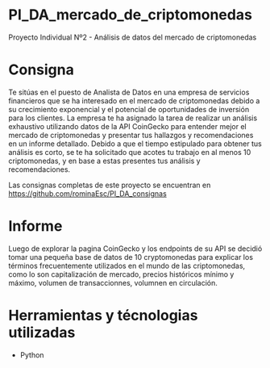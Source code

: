 # PI_DA_mercado_de_criptomonedas
Proyecto Individual Nº2 - Análisis de datos del mercado de criptomonedas

# Consigna
Te sitúas en el puesto de Analista de Datos en una empresa de servicios financieros que se ha interesado en el mercado de criptomonedas debido a su crecimiento exponencial y el potencial de oportunidades de inversión para los clientes. La empresa te ha asignado la tarea de realizar un análisis exhaustivo utilizando datos de la API CoinGecko para entender mejor el mercado de criptomonedas y presentar tus hallazgos y recomendaciones en un informe detallado. Debido a que el tiempo estipulado para obtener tus análisis es corto, se te ha solicitado que acotes tu trabajo en al menos 10 criptomonedas, y en base a estas presentes tus análisis y recomendaciones.

Las consignas completas de este proyecto se encuentran en https://github.com/rominaEsc/PI_DA_consignas

# Informe

Luego de explorar la pagina CoinGecko y los endpoints de su API se decidió tomar una pequeña base de datos de 10 cryptomonedas para explicar los términos frecuentemente utilizados en el mundo de las criptomonedas, como lo son capitalización de mercado, precios históricos mínimo y máximo, volumen de transaccionnes, volumnen en circulación.


# Herramientas y técnologias utilizadas
* Python